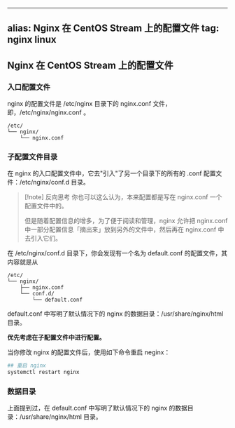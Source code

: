 
---
alias: Nginx 在 CentOS Stream 上的配置文件
tag: nginx linux
---

## Nginx 在 CentOS Stream 上的配置文件

### 入口配置文件

nginx 的配置文件是 /etc/nginx 目录下的 nginx.conf 文件，即，/etc/nginx/nginx.conf 。

```text
/etc/
└── nginx/
    └── nginx.conf
```

### 子配置文件目录

在 nginx 的入口配置文件中，它去"引入"了另一个目录下的所有的 .conf 配置文件：/etc/nginx/conf.d 目录。

> [!note] 反向思考
> 你也可以这么认为，本来配置都是写在 nginx.conf 一个配置文件中的。
> 
> 但是随着配置信息的增多，为了便于阅读和管理，nginx 允许把 nginx.conf 中一部分配置信息「摘出来」放到另外的文件中，然后再在 nginx.conf 中去引入它们。

在 /etc/nginx/conf.d 目录下，你会发现有一个名为 default.conf 的配置文件，其内容就是从

```text
/etc/
└── nginx/
    ├── nginx.conf
    └── conf.d/
        └── default.conf
```

default.conf 中写明了默认情况下的 nginx 的数据目录：/usr/share/nginx/html 目录。

**优先考虑在子配置文件中进行配置。**

当你修改 nginx 的配置文件后，使用如下命令重启 neginx：

```bash
## 重启 nginx
systemctl restart nginx
```


### 数据目录

上面提到过，在 default.conf 中写明了默认情况下的 nginx 的数据目录：/usr/share/nginx/html 目录。

